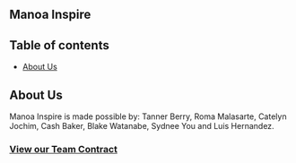 ## Manoa Inspire

## Table of contents
- [About Us](#about-us)

## About Us

Manoa Inspire is made possible by: Tanner Berry, Roma Malasarte, Catelyn Jochim, Cash Baker, Blake Watanabe, Sydnee You and Luis Hernandez.

### [View our Team Contract](https://docs.google.com/document/d/1EKSMDa4ylR5LYyZbSOVsgKpd4F_bSQixHQfj_jxeNWQ/edit?usp=sharing) 

